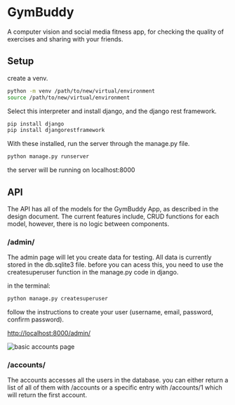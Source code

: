 # GymBuddy

A computer vision and social media fitness app, for checking the quality of exercises and sharing with your friends.

## Setup

create a venv.

```bash
python -m venv /path/to/new/virtual/environment
source /path/to/new/virtual/environment
```

Select this interpreter and install django, and the django rest framework.

```bash
pip install django
pip install djangorestframework
```


With these installed, run the server through the manage.py file.

```bash
python manage.py runserver
```

the server will be running on localhost:8000

## API

The API has all of the models for the GymBuddy App, as described in the design document.
The current features include, CRUD functions for each model, however, there is no logic between components.

### /admin/

The admin page will let you create data for testing. All data is currently stored in the db.sqlite3 file.
before you can acess this, you need to use the createsuperuser function in the manage.py code in django.

in the terminal:

```bash
python manage.py createsuperuser
```

follow the instructions to create your user (username, email, password, confirm password).

<http://localhost:8000/admin/>

![basic accounts page](https://developer.mozilla.org/en-US/docs/Learn/Server-side/Django/Admin_site/admin_home.png)

### /accounts/

The accounts accesses all the users in the database. you can either return a list of all of them with /accounts or a specific entry with /accounts/1 which will return the first account.
